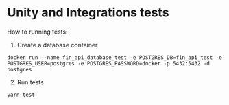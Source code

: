 # Unity and Integrations tests

How to running tests:

1. Create a database container

``docker run --name fin_api_database_test -e POSTGRES_DB=fin_api_test -e POSTGRES_USER=postgres -e POSTGRES_PASSWORD=docker -p 5432:5432 -d postgres``

2. Run tests

``yarn test``